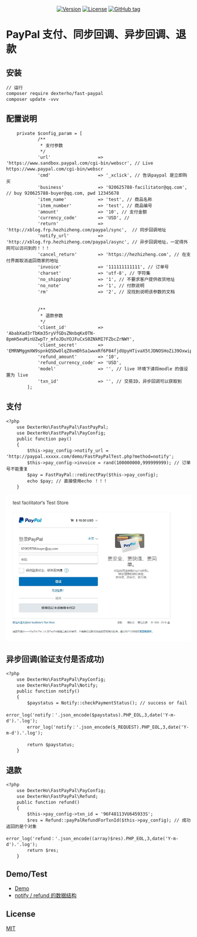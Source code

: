 <p align="center">
    <a href="https://packagist.org/packages/dexterho/fast-paypal"><img src="https://img.shields.io/packagist/v/dexterho/fast-paypal.svg" alt="Version"></a>
    <a href="https://packagist.org/packages/dexterho/fast-paypal"><img src="https://img.shields.io/packagist/l/dexterho/fast-paypal.svg" alt="License"></a>
    <a href="https://github.com/hezhizheng/fast-paypal/tags"><img src="https://img.shields.io/github/tag/hezhizheng/fast-paypal.svg" alt="GitHub tag"></a>
</p>

# PayPal 支付、同步回调、异步回调、退款

## 安装
```
// 运行
composer require dexterho/fast-paypal
composer update -vvv
```
## 配置说明

```
    private $config_param = [
            /**
             * 支付参数
             */
            'url'                  => 'https://www.sandbox.paypal.com/cgi-bin/webscr', // Live https://www.paypal.com/cgi-bin/webscr
            'cmd'                  => '_xclick', // 告诉paypal 是立即购买
            'business'             => '920625788-facilitator@qq.com', // buy 920625788-buyer@qq.com, pwd 12345678
            'item_name'            => 'test', // 商品名称
            'item_number'          => 'test', // 商品编号
            'amount'               => '10', // 支付金额
            'currency_code'        => 'USD', //
            'return'               => 'http://xblog.frp.hezhizheng.com/paypal/sync',  // 同步回调地址
            'notify_url'           => 'http://xblog.frp.hezhizheng.com/paypal/async', // 异步回调地址，一定得外网可以访问到的！！！
            'cancel_return'        => 'https://hezhizheng.com', // 在支付界面取消返回商家的地址
            'invoice'              => '111111111111', // 订单号
            'charset'              => 'utf-8', // 字符集
            'no_shipping'          => '1', // 不要求客户提供收货地址
            'no_note'              => '1', // 付款说明
            'rm'                   => '2', // 没找到说明该参数的文档
    
    
            /**
             * 退款参数
             */
            'client_id'            => 'AbabXad3rTbKm35ryVfGDsZNnbqKx0TN-8pmH5euMinUZwpTr_mfoJDuYOJFuCxS0ZNkMI7FZbcZrNWY',
            'client_secret'        => 'EMRNMggmXW9spnkQ5DwOlqZ8vmDhSa1wwxRf6P84fjdUpyHTivaX5tJDNOSHoZi39OxwipsvqLR_hqdr',
            'refund_amount'        => '10',
            'refund_currency_code' => 'USD',
            'model'                => '', // live 环境下请将modle 的值设置为 live
            'txn_id'               => '', // 交易ID，异步回调可以获取到
        ];
```

## 支付

```
<?php
    use DexterHo\FastPayPal\FastPayPal;
    use DexterHo\FastPayPal\PayConfig;
    public function pay()
    {
        $this->pay_config->notify_url = 'http://paypal.xxxxx.com/demo/FastPayPalTest.php?method=notify';
        $this->pay_config->invoice = rand(100000000,999999999); // 订单号不能重复
        $pay = FastPayPal::redirectPay($this->pay_config);
        echo $pay; // 直接使用echo ！！！
    }
```
![image](https://raw.githubusercontent.com/hezhizheng/fast-paypal/master/pay-page.jpg)
## 异步回调(验证支付是否成功)

```
<?php
    use DexterHo\FastPayPal\PayConfig;
    use DexterHo\FastPayPal\Notify;
    public function notify()
    {
        $paystatus = Notify::checkPaymentStatus(); // success or fail
        error_log('notify：'.json_encode($paystatus).PHP_EOL,3,date('Y-m-d').'.log');
        error_log('notify：'.json_encode($_REQUEST).PHP_EOL,3,date('Y-m-d').'.log');

        return $paystatus;
    }
```

## 退款

```
<?php
    use DexterHo\FastPayPal\PayConfig;
    use DexterHo\FastPayPal\Refund;
    public function refund()
    {
        $this->pay_config->txn_id = '96F48113VU645933S';
        $res = Refund::payPalRefundForTxnId($this->pay_config); // 成功返回的是个对象
        error_log('refund：'.json_encode((array)$res).PHP_EOL,3,date('Y-m-d').'.log');
        return $res;
    }
```

## Demo/Test
- [Demo](https://github.com/hezhizheng/fast-paypal/blob/master/tests/demo/FastPayPalTest.php)
- [notify / refund 的数据结构](https://github.com/hezhizheng/fast-paypal/blob/master/tests/demo/2018-11-09.log)

## License

[MIT](./LICENSE)
